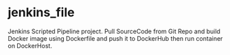# jenkins_file
Jenkins Scripted Pipeline project.
Pull SourceCode from Git Repo and build Docker image using Dockerfile and push it to DockerHub then run container on DockerHost.
